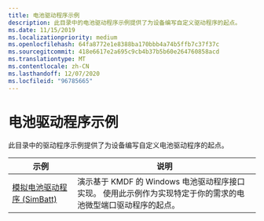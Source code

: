 ```yaml
---
title: 电池驱动程序示例
description: 此目录中的电池驱动程序示例提供了为设备编写自定义驱动程序的起点。
ms.date: 11/15/2019
ms.localizationpriority: medium
ms.openlocfilehash: 64fa8772e1e8388ba170bbb4a74b5ffb7c37f37c
ms.sourcegitcommit: 418e6617e2a695c9cb4b37b5b60e264760858acd
ms.translationtype: MT
ms.contentlocale: zh-CN
ms.lasthandoff: 12/07/2020
ms.locfileid: "96785665"
---
```

# <a name="battery-driver-samples"></a>电池驱动程序示例

此目录中的驱动程序示例提供了为设备编写自定义电池驱动程序的起点。

| 示例 | 说明 |
| --- | --- |
| [模拟电池驱动程序 (SimBatt) ](/samples/microsoft/windows-driver-samples/simbatt-simulated-battery-driver-sample/) | 演示基于 KMDF 的 Windows 电池驱动程序接口实现。 使用此示例作为实现特定于你的需求的电池微型端口驱动程序的起点。 |
